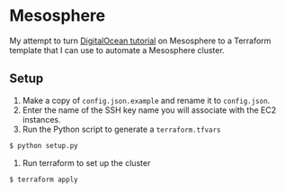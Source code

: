 # Mesosphere

My attempt to turn [DigitalOcean tutorial](https://www.digitalocean.com/community/tutorials/how-to-configure-a-production-ready-mesosphere-cluster-on-ubuntu-14-04) on Mesosphere to a Terraform template that I can use to automate a Mesosphere cluster.

## Setup

1. Make a copy of `config.json.example` and rename it to `config.json`.
1. Enter the name of the SSH key name you will associate with the EC2 instances.
1. Run the Python script to generate a `terraform.tfvars`

  ```sh
  $ python setup.py
  ```
  
1. Run terraform to set up the cluster

  ```sh
  $ terraform apply
  ```
  
  